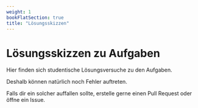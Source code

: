 ```yaml
---
weight: 1
bookFlatSection: true
title: "Lösungsskizzen"
---
```


# Lösungsskizzen zu Aufgaben

Hier finden sich studentische Lösungsversuche zu den Aufgaben.

Deshalb können natürlich noch Fehler auftreten.

Falls dir ein solcher auffallen sollte, erstelle gerne einen Pull Request oder öffne ein Issue.
